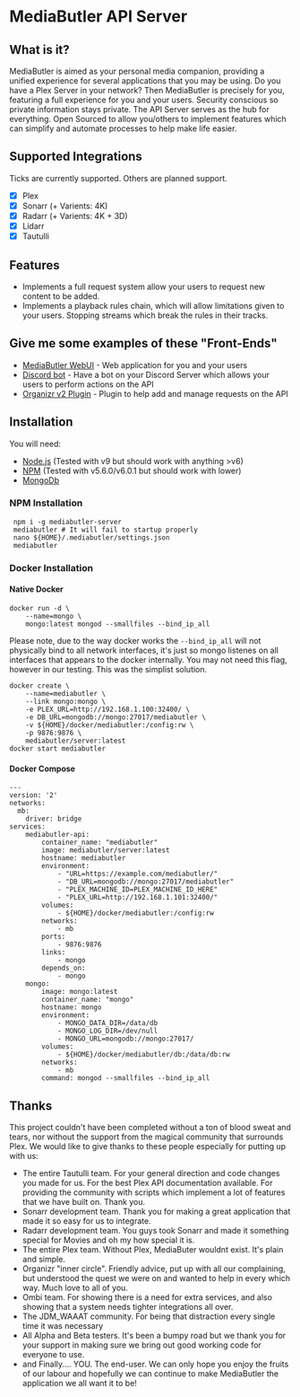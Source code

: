 # MediaButler API Server

## What is it?

MediaButler is aimed as your personal media companion, providing a unified experience for several applications that you may be using. Do you have a Plex Server in your network? Then MediaButler is precisely for you, featuring a full experience for you and your users. Security conscious so private information stays private. The API Server serves as the hub for everything. Open Sourced to allow you/others to implement features which can simplify and automate processes to help make life easier.

## Supported Integrations

Ticks are currently supported. Others are planned support.

- [X] Plex
- [X] Sonarr (+ Varients: 4K)
- [X] Radarr (+ Varients: 4K + 3D)
- [X] Lidarr
- [X] Tautulli

## Features

 - Implements a full request system allow your users to request new content to be added.
 - Implements a playback rules chain, which will allow limitations given to your users. Stopping streams which break the rules in their tracks.

## Give me some examples of these "Front-Ends"

 - [MediaButler WebUI](https://beta.mediabutler.io) - Web application for you and your users 
 - [Discord bot](./DISCORD.md) - Have a bot on your Discord Server which allows your users to perform actions on the API
 - [Organizr v2 Plugin](https://github.com/MediaButler/organizr-plugin) - Plugin to help add and manage requests on the API

## Installation

You will need:
 - [Node.js](https://nodejs.org/) (Tested with v9 but should work with anything >v6)
 - [NPM](https://www.npmjs.com/) (Tested with v5.6.0/v6.0.1 but should work with lower)
 - [MongoDb](https://www.mongodb.com/)


 ### NPM Installation

     npm i -g mediabutler-server
     mediabutler # It will fail to startup properly
     nano ${HOME}/.mediabutler/settings.json
     mediabutler


### Docker Installation

#### Native Docker

    docker run -d \ 
        --name=mongo \
        mongo:latest mongod --smallfiles --bind_ip_all
        
Please note, due to the way docker works the `--bind_ip_all` will not physically bind to all network interfaces, it's just so mongo listenes on all interfaces that appears to the docker internally. You may not need this flag, however in our testing. This was the simplist solution.

    docker create \
        --name=mediabutler \
        --link mongo:mongo \
        -e PLEX_URL=http://192.168.1.100:32400/ \
        -e DB_URL=mongodb://mongo:27017/mediabutler \
        -v ${HOME}/docker/mediabutler:/config:rw \
        -p 9876:9876 \
        mediabutler/server:latest
    docker start mediabutler

#### Docker Compose

    ---
    version: '2'
    networks:
      mb:
        driver: bridge
    services:
        mediabutler-api:
            container_name: "mediabutler"
            image: mediabutler/server:latest
            hostname: mediabutler
            environment:
                - "URL=https://example.com/mediabutler/"
                - "DB_URL=mongodb://mongo:27017/mediabutler"
                - "PLEX_MACHINE_ID=PLEX_MACHINE_ID_HERE"
                - "PLEX_URL=http://192.168.1.101:32400/"
            volumes:
                - ${HOME}/docker/mediabutler:/config:rw
            networks:
                - mb
            ports:
                - 9876:9876
            links:
                - mongo
            depends_on:
                - mongo
        mongo:
            image: mongo:latest
            container_name: "mongo"
            hostname: mongo
            environment:
                - MONGO_DATA_DIR=/data/db
                - MONGO_LOG_DIR=/dev/null
                - MONGO_URL=mongodb://mongo:27017/
            volumes:
                - ${HOME}/docker/mediabutler/db:/data/db:rw
            networks:
                - mb
            command: mongod --smallfiles --bind_ip_all

## Thanks

This project couldn't have been completed without a ton of blood sweat and tears, nor without the support from the magical community that surrounds Plex. We would like to give thanks to these people especially for putting up with us:

 - The entire Tautulli team. For your general direction and code changes you made for us. For the best Plex API documentation available. For providing the community with scripts which implement a lot of features that we have built on. Thank you.
 - Sonarr development team. Thank you for making a great application that made it so easy for us to integrate.
 - Radarr development team. You guys took Sonarr and made it something special for Movies and oh my how special it is.
 - The entire Plex team. Without Plex, MediaButer wouldnt exist. It's plain and simple.
 - Organizr "inner circle". Friendly advice, put up with all our complaining, but understood the quest we were on and wanted to help in every which way. Much love to all of you.
 - Ombi team. For showing there is a need for extra services, and also showing that a system needs tighter integrations all over.
 - The JDM_WAAAT community. For being that distraction every single time it was necessary
 - All Alpha and Beta testers. It's been a bumpy road but we thank you for your support in making sure we bring out good working code for everyone to use.
 - and Finally.... YOU. The end-user. We can only hope you enjoy the fruits of our labour and hopefully we can continue to make MediaButler the application we all want it to be!
